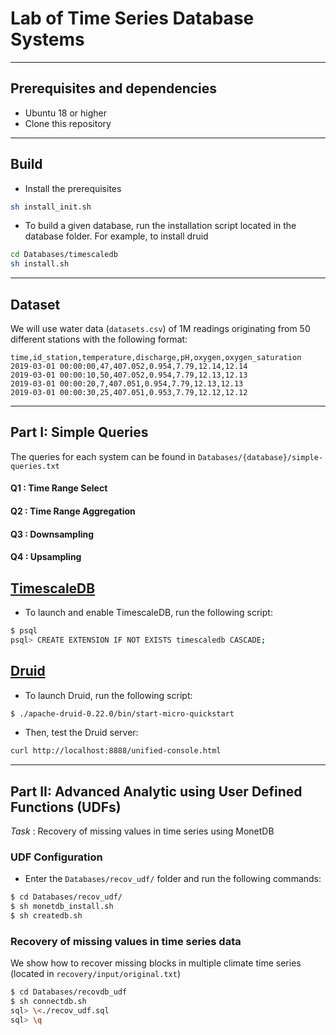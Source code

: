 # Lab of Time Series Database Systems

___
## Prerequisites and dependencies

- Ubuntu 18 or higher
- Clone this repository

___
## Build

- Install the prerequisites

```bash
sh install_init.sh
```

- To build a given database, run the installation script located in the database folder. For example, to install druid

```bash
cd Databases/timescaledb
sh install.sh
```
___
## Dataset

We will use water data (```datasets.csv```) of 1M readings originating from 50 different stations with the following format: 

```
time,id_station,temperature,discharge,pH,oxygen,oxygen_saturation
2019-03-01 00:00:00,47,407.052,0.954,7.79,12.14,12.14
2019-03-01 00:00:10,50,407.052,0.954,7.79,12.13,12.13
2019-03-01 00:00:20,7,407.051,0.954,7.79,12.13,12.13
2019-03-01 00:00:30,25,407.051,0.953,7.79,12.12,12.12
```

___
## Part I: Simple Queries

The queries for each system can be found in ```Databases/{database}/simple-queries.txt```

#### Q1 : Time Range Select 
#### Q2 : Time Range Aggregation 
#### Q3 :  Downsampling
#### Q4 : Upsampling


## [TimescaleDB](https://docs.timescale.com/timescaledb/latest/getting-started/#let-x27-s-get-up-and-running)

- To launch and enable TimescaleDB, run the following script:  
``` bash 
$ psql
psql> CREATE EXTENSION IF NOT EXISTS timescaledb CASCADE;
```

## [Druid](https://druid.apache.org/docs/latest/design/index.html)

- To launch Druid, run the following script: 

``` bash 
$ ./apache-druid-0.22.0/bin/start-micro-quickstart
```

- Then, test the Druid server: 

``` bash 
curl http://localhost:8888/unified-console.html
```  


___
## Part II: Advanced Analytic using User Defined Functions (UDFs) 

*Task* : Recovery of missing values in time series using MonetDB


### UDF Configuration 

- Enter the ```Databases/recov_udf/``` folder and run the following commands:


``` bash 
$ cd Databases/recov_udf/
$ sh monetdb_install.sh
$ sh createdb.sh
```

### Recovery of missing values in time series data

We show how to recover missing blocks in multiple climate time series (located in `recovery/input/original.txt`)

``` bash
$ cd Databases/recovdb_udf
$ sh connectdb.sh
sql> \<./recov_udf.sql
sql> \q
```
